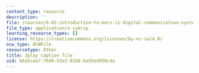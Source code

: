 ```yaml
---
content_type: resource
description: ''
file: /courses/6-02-introduction-to-eecs-ii-digital-communication-systems-fall-2012/b6a5c4a776d052e28168ba55ed950c4a_xa38Q2_pnlQ.vtt
file_type: application/x-subrip
learning_resource_types: []
license: https://creativecommons.org/licenses/by-nc-sa/4.0/
ocw_type: OCWFile
resourcetype: Other
title: 3play caption file
uid: b6a5c4a7-76d0-52e2-8168-ba55ed950c4a
---
```

